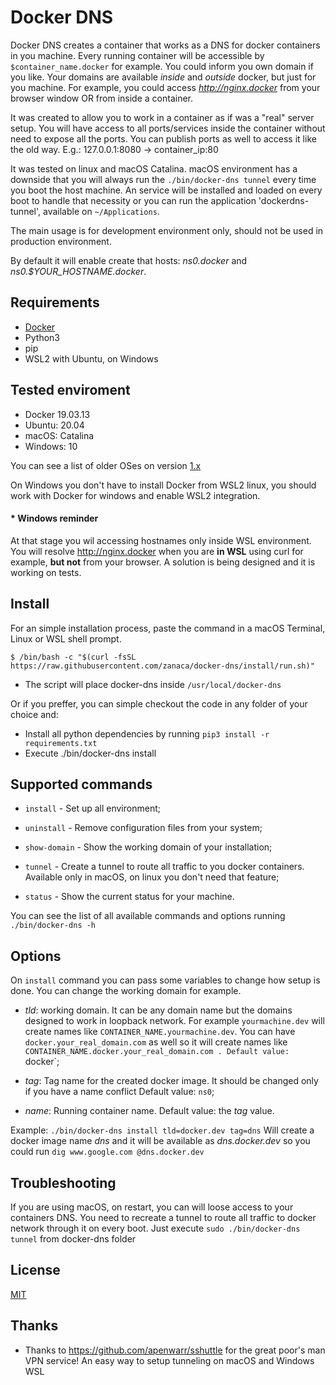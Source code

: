# Docker DNS

Docker DNS creates a container that works as a DNS for docker containers in you machine. Every running container will be accessible by `$container_name.docker` for example. You could inform you own domain if you like. Your domains are available _inside_ and _outside_ docker, but just for you machine. For example, you could access *http://nginx.docker* from your browser window OR from inside a container.

It was created to allow you to work in a container as if was a "real" server setup. You will have access to all ports/services inside the container without need to expose all the ports. You can publish ports as well to access it like the old way. E.g.: 127.0.0.1:8080 -> container_ip:80

It was tested on linux and macOS Catalina. macOS environment has a downside that you will always run the `./bin/docker-dns tunnel` every time you boot the host machine. An service will be installed and loaded on every boot to handle that necessity or you can run the application 'dockerdns-tunnel', available on `~/Applications`.

The main usage is for development environment only, should not be used in production environment.

By default it will enable create that hosts: _ns0.docker_ and _ns0.\$YOUR_HOSTNAME.docker_.

## Requirements

-   [Docker](https://www.docker.com/products/docker-desktop)
-   Python3
-   pip
-   WSL2 with Ubuntu, on Windows

## Tested enviroment

-   Docker 19.03.13
-   Ubuntu: 20.04
-   macOS: Catalina
-   Windows: 10

You can see a list of older OSes on version [1.x](https://www.github.com/zanaca/docker-dns/blob/version/1.x/README.md#tested-enviroment)

On Windows you don't have to install Docker from WSL2 linux, you should work with Docker for windows and enable WSL2 integration.

#### \* Windows reminder

At that stage you wil accessing hostnames only inside WSL environment. You will resolve http://nginx.docker when you are **in WSL** using curl for example, **but not** from your browser. A solution is being designed and it is working on tests.

## Install

For an simple installation process, paste the command in a macOS Terminal, Linux or WSL shell prompt.

`$ /bin/bash -c "$(curl -fsSL https://raw.githubusercontent.com/zanaca/docker-dns/install/run.sh)"`

-   The script will place docker-dns inside `/usr/local/docker-dns`

Or if you preffer, you can simple checkout the code in any folder of your choice and:

-   Install all python dependencies by running `pip3 install -r requirements.txt`
-   Execute ./bin/docker-dns install

## Supported commands

-   `install` - Set up all environment;

-   `uninstall` - Remove configuration files from your system;

-   `show-domain` - Show the working domain of your installation;

-   `tunnel` - Create a tunnel to route all traffic to you docker containers. Available only in macOS, on linux you don't need that feature;

-   `status` - Show the current status for your machine.

You can see the list of all available commands and options running `./bin/docker-dns -h`

## Options

On `install` command you can pass some variables to change how setup is done. You can change the working domain for example.

-   _tld_: working domain. It can be any domain name but the domains designed to work in loopback network. For example `yourmachine.dev` will create names like `CONTAINER_NAME.yourmachine.dev`. You can have `docker.your_real_domain.com` as well so it will create names like `CONTAINER_NAME.docker.your_real_domain.com . Default value: `docker`;

-   _tag_: Tag name for the created docker image. It should be changed only if you have a name conflict Default value: `ns0`;

-   _name_: Running container name. Default value: the _tag_ value.

Example:
`./bin/docker-dns install tld=docker.dev tag=dns`
Will create a docker image name _dns_ and it will be available as _dns.docker.dev_ so you could run `dig www.google.com @dns.docker.dev`

## Troubleshooting

If you are using macOS, on restart, you can will loose access to your containers DNS. You need to recreate a tunnel to route all traffic to docker network through it on every boot. Just execute `sudo ./bin/docker-dns tunnel` from docker-dns folder

## License

[MIT](LICENSE.md)

## Thanks

-   Thanks to https://github.com/apenwarr/sshuttle for the great poor's man VPN service! An easy way to setup tunneling on macOS and Windows WSL
